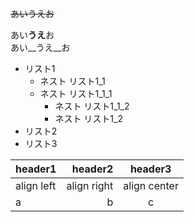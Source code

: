 
 
~~あいうえお~~


あい**うえ**お  
あい__うえ__お  

- リスト1
  - ネスト リスト1_1
  - ネスト リスト1_1_1
    - ネスト リスト1_1_2
    - ネスト リスト1_2
- リスト2
- リスト3

|header1|header2|header3|
|:--|--:|:--:|
|align left|align right|align center|
|a|b|c|

